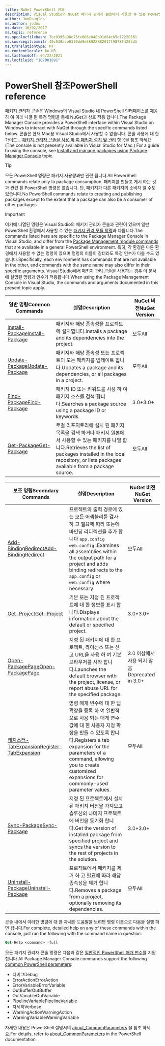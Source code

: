 ```yaml
---
title: NuGet PowerShell 참조
description: Visual Studio의 NuGet 패키지 관리자 콘솔에서 사용할 수 있는 PowerShell 명령에 대 한 전체 참조입니다.
author: JonDouglas
ms.author: jodou
ms.date: 10/02/2017
ms.topic: reference
ms.openlocfilehash: 7bc0395a98e75fe006e048b91d84cb5c17220161
ms.sourcegitcommit: 40c039ace0330dd9e68922882017f9878f4283d1
ms.translationtype: MT
ms.contentlocale: ko-KR
ms.lasthandoff: 04/22/2021
ms.locfileid: "107901891"
---
```

# <a name="powershell-reference"></a><span data-ttu-id="1f516-103">PowerShell 참조</span><span class="sxs-lookup"><span data-stu-id="1f516-103">PowerShell reference</span></span>

<span data-ttu-id="1f516-104">패키지 관리자 콘솔은 Windows의 Visual Studio 내 PowerShell 인터페이스를 제공 하 여 아래 나열 된 특정 명령을 통해 NuGet과 상호 작용 합니다.</span><span class="sxs-lookup"><span data-stu-id="1f516-104">The Package Manager Console provides a PowerShell interface within Visual Studio on Windows to interact with NuGet through the specific commands listed below.</span></span> <span data-ttu-id="1f516-105">콘솔은 현재 Mac용 Visual Studio에서 사용할 수 없습니다. 콘솔 사용에 대 한 가이드는 [패키지 관리자 콘솔을 사용 하 여 패키지 설치 및 관리](../consume-packages/install-use-packages-powershell.md) 항목을 참조 하세요.</span><span class="sxs-lookup"><span data-stu-id="1f516-105">(The console is not presently available in Visual Studio for Mac.) For a guide to using the console, see [Install and manage packages using Package Manager Console](../consume-packages/install-use-packages-powershell.md) topic.</span></span>

> [!Tip]
> <span data-ttu-id="1f516-106">모든 PowerShell 명령은 패키지 사용량과만 관련 됩니다.</span><span class="sxs-lookup"><span data-stu-id="1f516-106">All PowerShell commands relate only to package consumption.</span></span> <span data-ttu-id="1f516-107">패키지를 만들고 게시 하는 것과 관련 된 PowerShell 명령은 없습니다. 단, 패키지가 다른 패키지의 소비자 일 수도 있습니다.</span><span class="sxs-lookup"><span data-stu-id="1f516-107">No PowerShell commands relate to creating and publishing packages except to the extent that a package can also be a consumer of other packages.</span></span>

> [!Important]
> <span data-ttu-id="1f516-108">여기에 나열된 명령은 Visual Studio의 패키지 관리자 콘솔과 관련이 있으며 일반 PowerShell 환경에서 사용할 수 있는 [패키지 관리 모듈 명령](/powershell/module/packagemanagement)과 다릅니다.</span><span class="sxs-lookup"><span data-stu-id="1f516-108">The commands listed here are specific to the Package Manager Console in Visual Studio, and differ from the [Package Management module commands](/powershell/module/packagemanagement) that are available in a general PowerShell environment.</span></span> <span data-ttu-id="1f516-109">특히, 각 환경은 다른 환경에서 사용할 수 없는 명령이 있으며 명령의 이름이 같더라도 특정 인수가 다를 수도 있습니다.</span><span class="sxs-lookup"><span data-stu-id="1f516-109">Specifically, each environment has commands that are not available in the other, and commands with the same name may also differ in their specific arguments.</span></span> <span data-ttu-id="1f516-110">Visual Studio에서 패키지 관리 콘솔을 사용하는 경우 이 문서에 설명된 명령과 인수가 적용됩니다.</span><span class="sxs-lookup"><span data-stu-id="1f516-110">When using the Package Management Console in Visual Studio, the commands and arguments documented in this present topic apply.</span></span>

| <span data-ttu-id="1f516-111">일반 명령</span><span class="sxs-lookup"><span data-stu-id="1f516-111">Common Commands</span></span> | <span data-ttu-id="1f516-112">설명</span><span class="sxs-lookup"><span data-stu-id="1f516-112">Description</span></span> | <span data-ttu-id="1f516-113">NuGet 버전</span><span class="sxs-lookup"><span data-stu-id="1f516-113">NuGet Version</span></span> |
| --- | --- | --- |
| [<span data-ttu-id="1f516-114">Install-Package</span><span class="sxs-lookup"><span data-stu-id="1f516-114">Install-Package</span></span>](ps-reference/ps-ref-install-package.md) | <span data-ttu-id="1f516-115">패키지와 해당 종속성을 프로젝트에 설치합니다.</span><span class="sxs-lookup"><span data-stu-id="1f516-115">Installs a package and its dependencies into the project.</span></span> | <span data-ttu-id="1f516-116">모두</span><span class="sxs-lookup"><span data-stu-id="1f516-116">All</span></span> |
| [<span data-ttu-id="1f516-117">Update-Package</span><span class="sxs-lookup"><span data-stu-id="1f516-117">Update-Package</span></span>](ps-reference/ps-ref-update-package.md) | <span data-ttu-id="1f516-118">패키지와 해당 종속성 또는 프로젝트의 모든 패키지를 업데이트 합니다.</span><span class="sxs-lookup"><span data-stu-id="1f516-118">Updates a package and its dependencies, or all packages in a project.</span></span> | <span data-ttu-id="1f516-119">모두</span><span class="sxs-lookup"><span data-stu-id="1f516-119">All</span></span> |
| [<span data-ttu-id="1f516-120">Find-Package</span><span class="sxs-lookup"><span data-stu-id="1f516-120">Find-Package</span></span>](ps-reference/ps-ref-find-package.md) | <span data-ttu-id="1f516-121">패키지 ID 또는 키워드를 사용 하 여 패키지 소스를 검색 합니다.</span><span class="sxs-lookup"><span data-stu-id="1f516-121">Searches a package source using a package ID or keywords.</span></span> | <span data-ttu-id="1f516-122">3.0+</span><span class="sxs-lookup"><span data-stu-id="1f516-122">3.0+</span></span> |
| [<span data-ttu-id="1f516-123">Get-Package</span><span class="sxs-lookup"><span data-stu-id="1f516-123">Get-Package</span></span>](ps-reference/ps-ref-get-package.md) | <span data-ttu-id="1f516-124">로컬 리포지토리에 설치 된 패키지 목록을 검색 하거나 패키지 원본에서 사용할 수 있는 패키지를 나열 합니다.</span><span class="sxs-lookup"><span data-stu-id="1f516-124">Retrieves the list of packages installed in the local repository, or lists packages available from a package source.</span></span> | <span data-ttu-id="1f516-125">모두</span><span class="sxs-lookup"><span data-stu-id="1f516-125">All</span></span> |

| <span data-ttu-id="1f516-126">보조 명령</span><span class="sxs-lookup"><span data-stu-id="1f516-126">Secondary Commands</span></span> | <span data-ttu-id="1f516-127">설명</span><span class="sxs-lookup"><span data-stu-id="1f516-127">Description</span></span> | <span data-ttu-id="1f516-128">NuGet 버전</span><span class="sxs-lookup"><span data-stu-id="1f516-128">NuGet Version</span></span> |
| --- | --- | --- |
| [<span data-ttu-id="1f516-129">Add-BindingRedirect</span><span class="sxs-lookup"><span data-stu-id="1f516-129">Add-BindingRedirect</span></span>](ps-reference/ps-ref-add-bindingredirect.md) | <span data-ttu-id="1f516-130">프로젝트의 출력 경로에 있는 모든 어셈블리를 검사 하 고 필요에 따라 또는에 바인딩 리디렉션을 추가 합니다 `app.config` `web.config` .</span><span class="sxs-lookup"><span data-stu-id="1f516-130">Examines all assemblies within the output path for a project and adds binding redirects to the `app.config` or `web.config` where necessary.</span></span> | <span data-ttu-id="1f516-131">모두</span><span class="sxs-lookup"><span data-stu-id="1f516-131">All</span></span> |
| [<span data-ttu-id="1f516-132">Get-Project</span><span class="sxs-lookup"><span data-stu-id="1f516-132">Get-Project</span></span>](ps-reference/ps-ref-get-project.md) | <span data-ttu-id="1f516-133">기본 또는 지정 된 프로젝트에 대 한 정보를 표시 합니다.</span><span class="sxs-lookup"><span data-stu-id="1f516-133">Displays information about the default or specified project.</span></span> | <span data-ttu-id="1f516-134">3.0+</span><span class="sxs-lookup"><span data-stu-id="1f516-134">3.0+</span></span> |
| [<span data-ttu-id="1f516-135">Open-PackagePage</span><span class="sxs-lookup"><span data-stu-id="1f516-135">Open-PackagePage</span></span>](ps-reference/ps-ref-open-packagepage.md) | <span data-ttu-id="1f516-136">지정 된 패키지에 대 한 프로젝트, 라이선스 또는 신고 URL을 사용 하 여 기본 브라우저를 시작 합니다.</span><span class="sxs-lookup"><span data-stu-id="1f516-136">Launches the default browser with the project, license, or report abuse URL for the specified package.</span></span> | <span data-ttu-id="1f516-137">3.0 이상에서 사용 되지 않음</span><span class="sxs-lookup"><span data-stu-id="1f516-137">Deprecated in 3.0+</span></span> |
| [<span data-ttu-id="1f516-138">레지스터-TabExpansion</span><span class="sxs-lookup"><span data-stu-id="1f516-138">Register-TabExpansion</span></span>](ps-reference/ps-ref-register-tabexpansion.md) | <span data-ttu-id="1f516-139">명령 매개 변수에 대 한 탭 확장을 등록 하 여 일반적으로 사용 되는 매개 변수 값에 대 한 사용자 지정 확장을 만들 수 있도록 합니다.</span><span class="sxs-lookup"><span data-stu-id="1f516-139">Registers a tab expansion for the parameters of a command, allowing you to create customized expansions for commonly-used parameter values.</span></span> | <span data-ttu-id="1f516-140">모두</span><span class="sxs-lookup"><span data-stu-id="1f516-140">All</span></span> |
| [<span data-ttu-id="1f516-141">Sync-Package</span><span class="sxs-lookup"><span data-stu-id="1f516-141">Sync-Package</span></span>](ps-reference/ps-ref-sync-package.md) | <span data-ttu-id="1f516-142">지정 된 프로젝트에서 설치 된 패키지 버전을 가져오고 솔루션의 나머지 프로젝트에 버전을 동기화 합니다.</span><span class="sxs-lookup"><span data-stu-id="1f516-142">Get the version of installed package from specified project and syncs the version to the rest of projects in the solution.</span></span> | <span data-ttu-id="1f516-143">3.0+</span><span class="sxs-lookup"><span data-stu-id="1f516-143">3.0+</span></span> |
| [<span data-ttu-id="1f516-144">Uninstall-Package</span><span class="sxs-lookup"><span data-stu-id="1f516-144">Uninstall-Package</span></span>](ps-reference/ps-ref-uninstall-package.md) | <span data-ttu-id="1f516-145">프로젝트에서 패키지를 제거 하 고 필요에 따라 해당 종속성을 제거 합니다.</span><span class="sxs-lookup"><span data-stu-id="1f516-145">Removes a package from a project, optionally removing its dependencies.</span></span> | <span data-ttu-id="1f516-146">모두</span><span class="sxs-lookup"><span data-stu-id="1f516-146">All</span></span> |

<span data-ttu-id="1f516-147">콘솔 내에서 이러한 명령에 대 한 자세한 도움말을 보려면 명령 이름으로 다음을 실행 하면 됩니다.</span><span class="sxs-lookup"><span data-stu-id="1f516-147">For complete, detailed help on any of these commands within the console, just run the following with the command name in question:</span></span>

```ps
Get-Help <command> -full
```

<span data-ttu-id="1f516-148">모든 패키지 관리자 콘솔 명령은 다음과 같은 [일반적인 PowerShell 매개 변수](/powershell/module/microsoft.powershell.core/about/about_commonparameters)를 지원 합니다.</span><span class="sxs-lookup"><span data-stu-id="1f516-148">All Package Manager Console commands support the following [common PowerShell parameters](/powershell/module/microsoft.powershell.core/about/about_commonparameters):</span></span>

- <span data-ttu-id="1f516-149">디버그</span><span class="sxs-lookup"><span data-stu-id="1f516-149">Debug</span></span>
- <span data-ttu-id="1f516-150">ErrorAction</span><span class="sxs-lookup"><span data-stu-id="1f516-150">ErrorAction</span></span>
- <span data-ttu-id="1f516-151">ErrorVariable</span><span class="sxs-lookup"><span data-stu-id="1f516-151">ErrorVariable</span></span>
- <span data-ttu-id="1f516-152">OutBuffer</span><span class="sxs-lookup"><span data-stu-id="1f516-152">OutBuffer</span></span>
- <span data-ttu-id="1f516-153">OutVariable</span><span class="sxs-lookup"><span data-stu-id="1f516-153">OutVariable</span></span>
- <span data-ttu-id="1f516-154">PipelineVariable</span><span class="sxs-lookup"><span data-stu-id="1f516-154">PipelineVariable</span></span>
- <span data-ttu-id="1f516-155">자세히</span><span class="sxs-lookup"><span data-stu-id="1f516-155">Verbose</span></span>
- <span data-ttu-id="1f516-156">WarningAction</span><span class="sxs-lookup"><span data-stu-id="1f516-156">WarningAction</span></span>
- <span data-ttu-id="1f516-157">WarningVariable</span><span class="sxs-lookup"><span data-stu-id="1f516-157">WarningVariable</span></span>

<span data-ttu-id="1f516-158">자세한 내용은 PowerShell 설명서의 [about_CommonParameters](/powershell/module/microsoft.powershell.core/about/about_commonparameters) 을 참조 하세요.</span><span class="sxs-lookup"><span data-stu-id="1f516-158">For details, refer to [about_CommonParameters](/powershell/module/microsoft.powershell.core/about/about_commonparameters) in the PowerShell documentation.</span></span>